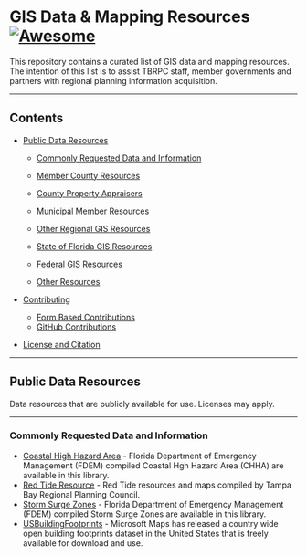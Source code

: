 # GIS Data & Mapping Resources [![Awesome](https://awesome.re/badge.svg)](https://github.com/sindresorhus/awesome) <!-- omit in toc -->

This repository contains a curated list of GIS data and mapping resources. The intention of this list is to assist TBRPC staff, member governments and partners with regional planning information acquisition.

---
<!--lint disable awesome-toc-->
## Contents

- [Public Data Resources](#public-data-resources)
  - [Commonly Requested Data and Information](#commonly-requested-data-and-information)

  - [Member County Resources](#member-county-resources)

  - [County Property Appraisers](#county-property-apprasiers)

  - [Municipal Member Resources](#municipal-member-resources)

  - [Other Regional GIS Resources](#other-regional-gis-resources)

  - [State of Florida GIS Resources](#state-of-florida-gis-resources)

  - [Federal GIS Resources](#federal-gis-resources)

  - [Other Resources](#other-resources)

- [Contributing](#contributing)
  - [Form Based Contributions](#form-based-contributions)
  - [GitHub Contributions](#github-contributions)
- [License and Citation](#license-and-citation)

---

## Public Data Resources
Data resources that are publicly available for use. Licenses may apply. 

---
### Commonly Requested Data and Information

- [Coastal High Hazard Area](https://maps.floridadisaster.org/data/) -  Florida Department of Emergency Management (FDEM) compiled Coastal Hgh Hazard Area (CHHA) are available in this library.
- [Red Tide Resource](https://www.tbrpc.org/environment/redtide/) -  Red Tide resources and maps compiled by Tampa Bay Regional Planning Council.
- [Storm Surge Zones](https://maps.floridadisaster.org/data/) -  Florida Department of Emergency Management (FDEM) compiled Storm Surge Zones are available in this library.
- [USBuildingFootprints](https://github.com/microsoft/USBuildingFootprints) -  Microsoft Maps has released a country wide open building footprints dataset in the United States that is freely available for download and use.
